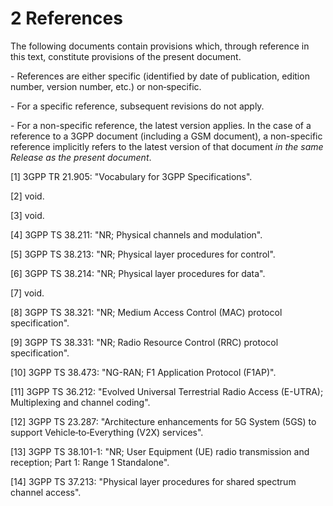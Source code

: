 # 2 References

The following documents contain provisions which, through reference in
this text, constitute provisions of the present document.

\- References are either specific (identified by date of publication,
edition number, version number, etc.) or non‑specific.

\- For a specific reference, subsequent revisions do not apply.

\- For a non-specific reference, the latest version applies. In the case
of a reference to a 3GPP document (including a GSM document), a
non-specific reference implicitly refers to the latest version of that
document *in the same Release as the present document*.

\[1\] 3GPP TR 21.905: \"Vocabulary for 3GPP Specifications\".

\[2\] void.

\[3\] void.

\[4\] 3GPP TS 38.211: \"NR; Physical channels and modulation\".

\[5\] 3GPP TS 38.213: \"NR; Physical layer procedures for control\".

\[6\] 3GPP TS 38.214: \"NR; Physical layer procedures for data\".

\[7\] void.

\[8\] 3GPP TS 38.321: \"NR; Medium Access Control (MAC) protocol
specification\".

\[9\] 3GPP TS 38.331: \"NR; Radio Resource Control (RRC) protocol
specification\".

\[10\] 3GPP TS 38.473: \"NG-RAN; F1 Application Protocol (F1AP)\".

\[11\] 3GPP TS 36.212: \"Evolved Universal Terrestrial Radio Access
(E-UTRA); Multiplexing and channel coding\".

\[12\] 3GPP TS 23.287: \"Architecture enhancements for 5G System (5GS)
to support Vehicle‑to‑Everything (V2X) services\".

\[13\] 3GPP TS 38.101-1: \"NR; User Equipment (UE) radio transmission
and reception; Part 1: Range 1 Standalone\".

\[14\] 3GPP TS 37.213: \"Physical layer procedures for shared spectrum
channel access\".
